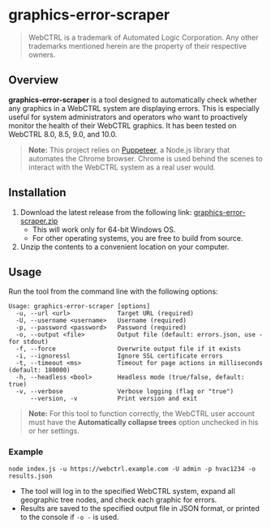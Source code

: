 # graphics-error-scraper

> WebCTRL is a trademark of Automated Logic Corporation. Any other trademarks mentioned herein are the property of their respective owners.

## Overview

**graphics-error-scraper** is a tool designed to automatically check whether any graphics in a WebCTRL system are displaying errors. This is especially useful for system administrators and operators who want to proactively monitor the health of their WebCTRL graphics. It has been tested on WebCTRL 8.0, 8.5, 9.0, and 10.0.

> **Note:** This project relies on [Puppeteer](https://pptr.dev/), a Node.js library that automates the Chrome browser. Chrome is used behind the scenes to interact with the WebCTRL system as a real user would.

## Installation

1. Download the latest release from the following link:
   [graphics-error-scraper.zip](https://github.com/automatic-controls/graphics-error-scraper/releases/latest/download/graphics-error-scraper.zip)
   - This will work only for 64-bit Windows OS.
   - For other operating systems, you are free to build from source.
2. Unzip the contents to a convenient location on your computer.

## Usage

Run the tool from the command line with the following options:

```
Usage: graphics-error-scraper [options]
  -u, --url <url>             Target URL (required)
  -U, --username <username>   Username (required)
  -p, --password <password>   Password (required)
  -o, --output <file>         Output file (default: errors.json, use - for stdout)
  -f, --force                 Overwrite output file if it exists
  -i, --ignoressl             Ignore SSL certificate errors
  -t, --timeout <ms>          Timeout for page actions in milliseconds (default: 180000)
  -h, --headless <bool>       Headless mode (true/false, default: true)
  -v, --verbose               Verbose logging (flag or "true")
      --version, -v           Print version and exit
```

> **Note:** For this tool to function correctly, the WebCTRL user account must have the **Automatically collapse trees** option unchecked in his or her settings.

### Example

```
node index.js -u https://webctrl.example.com -U admin -p hvac1234 -o results.json
```

- The tool will log in to the specified WebCTRL system, expand all geographic tree nodes, and check each graphic for errors.
- Results are saved to the specified output file in JSON format, or printed to the console if `-o -` is used.